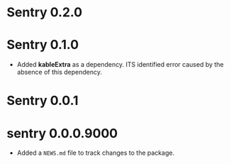# Sentry 0.2.0

# Sentry 0.1.0

* Added __kableExtra__ as a dependency. ITS identified error caused by the absence of this dependency.

# Sentry 0.0.1

# sentry 0.0.0.9000

* Added a `NEWS.md` file to track changes to the package.

